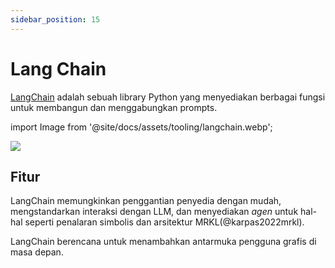 ```yaml
---
sidebar_position: 15
---
```


# Lang Chain

[LangChain](https://github.com/hwchase17/langchain/) adalah sebuah library Python yang menyediakan berbagai fungsi untuk membangun dan menggabungkan prompts.

import Image from '@site/docs/assets/tooling/langchain.webp';

<div style={{textAlign: 'center'}}>
  <img src={Image} style={{width: "750px"}} />
</div>

## Fitur

LangChain memungkinkan penggantian penyedia dengan mudah, mengstandarkan interaksi dengan LLM, dan menyediakan _agen_ untuk hal-hal seperti penalaran simbolis dan arsitektur MRKL(@karpas2022mrkl).

LangChain berencana untuk menambahkan antarmuka pengguna grafis di masa depan.
